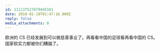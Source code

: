 ```yaml
---
id: 111137527879445161
date: 2010-02-10T01:47:16.000Z
reply: false
media_attachments: 0
---
```


欧洲的 CS 已经发展到可以做慈善事业了。再看看中国的足球看再看中国的 CS。国家软实力都被你们糟蹋了。

